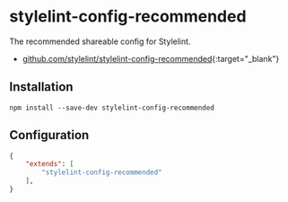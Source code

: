 # stylelint-config-recommended

The recommended shareable config for Stylelint.

- [github.com/stylelint/stylelint-config-recommended](https://github.com/stylelint/stylelint-config-recommended){:target="_blank"}

## Installation

```shell
npm install --save-dev stylelint-config-recommended
```

## Configuration

```json
{
    "extends": [
        "stylelint-config-recommended"
    ],
}
```
